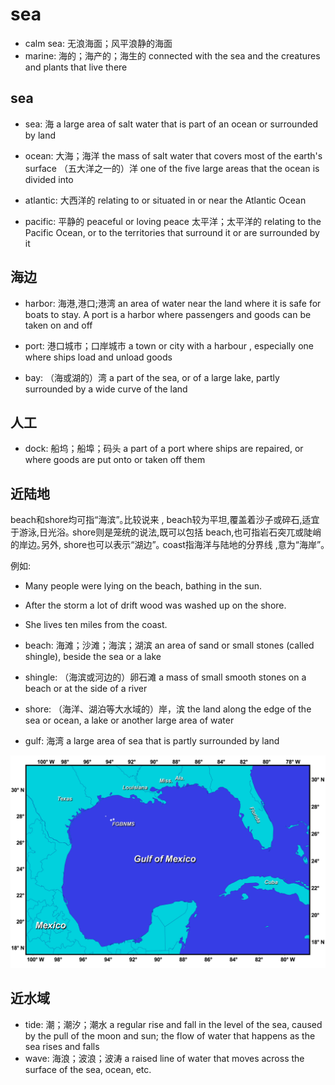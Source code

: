 # sea

- calm sea: 无浪海面；风平浪静的海面
- marine: 海的；海产的；海生的 connected with the sea and the creatures and plants that live there

## sea

- sea: 海 a large area of salt water that is part of an ocean or surrounded by land
- ocean: 大海；海洋 the mass of salt water that covers most of the earth's surface （五大洋之一的）洋 one of the five large areas that the ocean is divided into

- atlantic: 大西洋的 relating to or situated in or near the Atlantic Ocean
- pacific: 平静的 peaceful or loving peace 太平洋；太平洋的 relating to the Pacific Ocean, or to the territories that surround it or are surrounded by it


## 海边

- harbor: 海港,港口;港湾 an area of water near the land where it is safe for boats to stay. A port is a harbor where passengers and goods can be taken on and off
- port: 港口城市；口岸城市 a town or city with a harbour , especially one where ships load and unload goods

- bay: （海或湖的）湾 a part of the sea, or of a large lake, partly surrounded by a wide curve of the land

## 人工

- dock: 船坞；船埠；码头 a part of a port where ships are repaired, or where goods are put onto or taken off them

## 近陆地

beach和shore均可指“海滨”｡比较说来 , beach较为平坦,覆盖着沙子或碎石,适宜于游泳,日光浴｡ shore则是笼统的说法,既可以包括 beach,也可指岩石突兀或陡峭的岸边｡另外, shore也可以表示“湖边”｡ coast指海洋与陆地的分界线 ,意为“海岸”｡

例如:

- Many people were lying on the beach, bathing in the sun.
- After the storm a lot of drift wood was washed up on the shore.
- She lives ten miles from the coast.

- beach: 海滩；沙滩；海滨；湖滨 an area of sand or small stones (called shingle), beside the sea or a lake
- shingle: （海滨或河边的）卵石滩 a mass of small smooth stones on a beach or at the side of a river
- shore: （海洋、湖泊等大水域的）岸，滨 the land along the edge of the sea or ocean, a lake or another large area of water
- gulf: 海湾 a large area of sea that is partly surrounded by land

![](images/Gulf-of-Mexico-Map.jpg)

## 近水域

- tide: 潮；潮汐；潮水 a regular rise and fall in the level of the sea, caused by the pull of the moon and sun; the flow of water that happens as the sea rises and falls
- wave: 海浪；波浪；波涛 a raised line of water that moves across the surface of the sea, ocean, etc.



